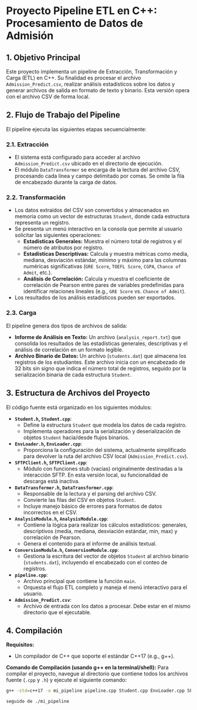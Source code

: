 # Proyecto Pipeline ETL en C++: Procesamiento de Datos de Admisión

## 1. Objetivo Principal

Este proyecto implementa un pipeline de Extracción, Transformación y Carga (ETL) en C++. Su finalidad es procesar el archivo `Admission_Predict.csv`, realizar análisis estadísticos sobre los datos y generar archivos de salida en formato de texto y binario. Esta versión opera con el archivo CSV de forma local.

## 2. Flujo de Trabajo del Pipeline

El pipeline ejecuta las siguientes etapas secuencialmente:

### 2.1. Extracción
* El sistema está configurado para acceder al archivo `Admission_Predict.csv` ubicado en el directorio de ejecución.
* El módulo `DataTransformer` se encarga de la lectura del archivo CSV, procesando cada línea y campo delimitado por comas. Se omite la fila de encabezado durante la carga de datos.

### 2.2. Transformación
* Los datos extraídos del CSV son convertidos y almacenados en memoria como un vector de estructuras `Student`, donde cada estructura representa un registro.
* Se presenta un menú interactivo en la consola que permite al usuario solicitar las siguientes operaciones:
    * **Estadísticas Generales:** Muestra el número total de registros y el número de atributos por registro.
    * **Estadísticas Descriptivas:** Calcula y muestra métricas como media, mediana, desviación estándar, mínimo y máximo para las columnas numéricas significativas (`GRE Score`, `TOEFL Score`, `CGPA`, `Chance of Admit`, etc.).
    * **Análisis de Correlación:** Calcula y muestra el coeficiente de correlación de Pearson entre pares de variables predefinidas para identificar relaciones lineales (e.g., `GRE Score` vs. `Chance of Admit`).
* Los resultados de los análisis estadísticos pueden ser exportados.

### 2.3. Carga
El pipeline genera dos tipos de archivos de salida:
* **Informe de Análisis en Texto:** Un archivo (`analysis_report.txt`) que consolida los resultados de las estadísticas generales, descriptivas y el análisis de correlación en un formato legible.
* **Archivo Binario de Datos:** Un archivo (`students.dat`) que almacena los registros de los estudiantes. Este archivo inicia con un encabezado de 32 bits sin signo que indica el número total de registros, seguido por la serialización binaria de cada estructura `Student`.

## 3. Estructura de Archivos del Proyecto

El código fuente está organizado en los siguientes módulos:

* **`Student.h`, `Student.cpp`**:
    * Define la estructura `Student` que modela los datos de cada registro.
    * Implementa operadores para la serialización y deserialización de objetos `Student` hacia/desde flujos binarios.
* **`EnvLoader.h`, `EnvLoader.cpp`**:
    * Proporciona la configuración del sistema, actualmente simplificado para devolver la ruta del archivo CSV local (`Admission_Predict.csv`).
* **`SFTPClient.h`, `SFTPClient.cpp`**:
    * Módulo con funciones stub (vacías) originalmente destinadas a la interacción SFTP. En esta versión local, su funcionalidad de descarga está inactiva.
* **`DataTransformer.h`, `DataTransformer.cpp`**:
    * Responsable de la lectura y el parsing del archivo CSV.
    * Convierte las filas del CSV en objetos `Student`.
    * Incluye manejo básico de errores para formatos de datos incorrectos en el CSV.
* **`AnalysisModule.h`, `AnalysisModule.cpp`**:
    * Contiene la lógica para realizar los cálculos estadísticos: generales, descriptivos (media, mediana, desviación estándar, min, max) y correlación de Pearson.
    * Genera el contenido para el informe de análisis textual.
* **`ConversionModule.h`, `ConversionModule.cpp`**:
    * Gestiona la escritura del vector de objetos `Student` al archivo binario (`students.dat`), incluyendo el encabezado con el conteo de registros.
* **`pipeline.cpp`**:
    * Archivo principal que contiene la función `main`.
    * Orquesta el flujo ETL completo y maneja el menú interactivo para el usuario.
* **`Admission_Predict.csv`**:
    * Archivo de entrada con los datos a procesar. Debe estar en el mismo directorio que el ejecutable.

## 4. Compilación

**Requisitos:**
* Un compilador de C++ que soporte el estándar C++17 (e.g., g++).

**Comando de Compilación (usando g++ en la terminal/shell):**
Para compilar el proyecto, navegue al directorio que contiene todos los archivos fuente (`.cpp` y `.h`) y ejecute el siguiente comando:

```bash
g++ -std=c++17 -o mi_pipeline pipeline.cpp Student.cpp EnvLoader.cpp SFTPClient.cpp DataTransformer.cpp AnalysisModule.cpp ConversionModule.cpp

seguido de ./mi_pipeline